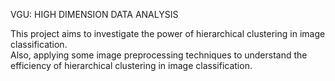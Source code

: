 <p>VGU: HIGH DIMENSION DATA ANALYSIS</p>
<p>This project aims to investigate the power of hierarchical clustering in image classification.<br>
    Also, applying some image preprocessing techniques to understand the efficiency of hierarchical clustering in 
    image classification.</p>